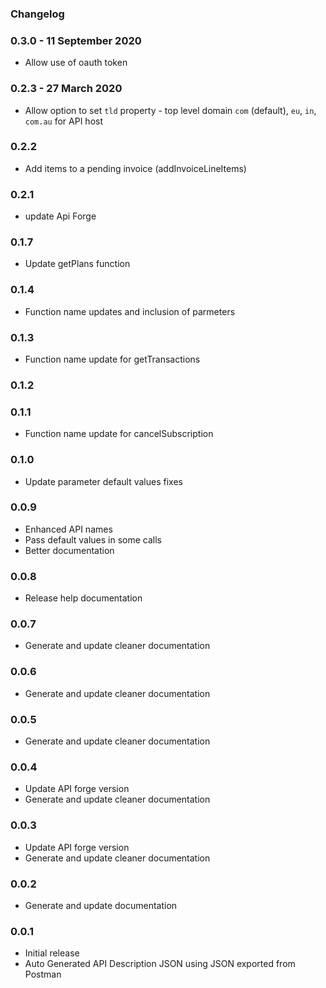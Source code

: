 ### Changelog

### 0.3.0 - 11 September 2020 
- Allow use of oauth token


### 0.2.3 - 27 March 2020 
- Allow option to set `tld` property - top level domain  `com` (default), `eu`, `in`, `com.au` for API host

### 0.2.2 
- Add items to a pending invoice (addInvoiceLineItems)

### 0.2.1 
- update Api Forge

### 0.1.7
- Update getPlans function

### 0.1.4
- Function name updates and inclusion of parmeters

### 0.1.3
- Function name update for getTransactions

### 0.1.2
### 0.1.1
- Function name update for cancelSubscription

### 0.1.0
- Update parameter default values fixes   

### 0.0.9
- Enhanced API names
- Pass default values in some calls
- Better documentation

### 0.0.8
- Release help documentation

### 0.0.7
- Generate and update cleaner documentation

### 0.0.6
- Generate and update cleaner documentation

### 0.0.5
- Generate and update cleaner documentation

### 0.0.4
- Update API forge version
- Generate and update cleaner documentation

### 0.0.3
- Update API forge version
- Generate and update cleaner documentation
 
 ### 0.0.2
- Generate and update documentation

### 0.0.1
- Initial release 
- Auto Generated API Description JSON using JSON exported from Postman
